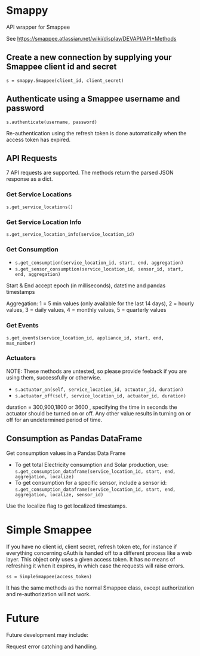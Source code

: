 # Smappy
API wrapper for Smappee

See https://smappee.atlassian.net/wiki/display/DEVAPI/API+Methods

## Create a new connection by supplying your Smappee client id and secret
`s = smappy.Smappee(client_id, client_secret)`

## Authenticate using a Smappee username and password
`s.authenticate(username, password)`

Re-authentication using the refresh token is done automatically when the access token has expired.

## API Requests
7 API requests are supported. The methods return the parsed JSON response as a dict.

### Get Service Locations
`s.get_service_locations()` 

### Get Service Location Info
`s.get_service_location_info(service_location_id)`

### Get Consumption
- `s.get_consumption(service_location_id, start, end, aggregation)`
- `s.get_sensor_consumption(service_location_id, sensor_id, start, end, aggregation)`

Start & End accept epoch (in milliseconds), datetime and pandas timestamps

Aggregation: 1 = 5 min values (only available for the last 14 days), 2 = hourly values, 3 = daily values, 4 = monthly values, 5 = quarterly values

### Get Events
`s.get_events(service_location_id, appliance_id, start, end, max_number)`

### Actuators
NOTE: These methods are untested, so please provide feeback if you are using them, successfully or otherwise.

- `s.actuator_on(self, service_location_id, actuator_id, duration)`
- `s.actuator_off(self, service_location_id, actuator_id, duration)`

duration = 300,900,1800 or 3600 , specifying the time in seconds the actuator
should be turned on or off. Any other value results in turning on or off for an
undetermined period of time.

## Consumption as Pandas DataFrame
Get consumption values in a Pandas Data Frame

- To get total Electricity consumption and Solar production, use:
`s.get_consumption_dataframe(service_location_id, start, end, aggregation, localize)`
-  To get consumption for a specific sensor, include a sensor id:
`s.get_consumption_dataframe(service_location_id, start, end, aggregation, localize, sensor_id)`

Use the localize flag to get localized timestamps.

# Simple Smappee
If you have no client id, client secret, refresh token etc, for instance if everything concerning oAuth is handed off
to a different process like a web layer. This object only uses a given access token. It has no means of refreshing it
when it expires, in which case the requests will raise errors.

`ss = SimpleSmappee(access_token)`

It has the same methods as the normal Smappee class, except authorization and re-authorization will not work.

# Future
Future development may include:

Request error catching and handling.